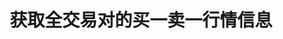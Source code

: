 ---
title: 获取全交易对的买一卖一行情信息
position_number: 19
type: get
description: /az/future/market/v1/public/q/ticker/books
parameters:
content_markdown: 注：**此方法不需要签名**
left_code_blocks:
  -
    code_block: "public void getTickerBokk() {\r\n\tString text = HttpUtil.get(URL + \"/data/api//az/future/market/v1/public/q/ticker/books?symbol=btc_usdt\");\r\n\tSystem.out.println(text);\r\n}"
    title: Java
    language: java
right_code_blocks:
  - code_block: |-
      {
        "error": {
          "code": "",
          "msg": ""
        },
        "msgInfo": "",
        "result": [
          {
            "ap": "", //卖一价格
            "aq": "", //卖一数量
            "bp": "", //买一价格
            "bq": "", //买一数量
            "s": "", //交易对
            "t": 0 //时间
          }
        ],
        "returnCode": 0
      }
    title: Response
    language: json
---